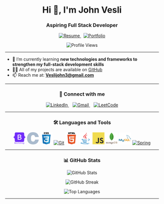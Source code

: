 <h1 align="center">Hi 👋, I'm John Vesli</h1>
<h3 align="center">Aspiring Full Stack Developer</h3>

<p align="center">
  <a href="https://your-resume-link.com" target="_blank">
    <img src="https://img.shields.io/badge/Resume-View-blue?style=for-the-badge&logo=readme&logoColor=white" alt="Resume" />
  </a>
  &nbsp;
  <a href="https://your-portfolio-link.com" target="_blank">
    <img src="https://img.shields.io/badge/Portfolio-Visit-success?style=for-the-badge&logo=web&logoColor=white" alt="Portfolio" />
  </a>
</p>

<p align="center">
  <img src="https://komarev.com/ghpvc/?username=johnvesli03&label=Profile%20views&color=0e75b6&style=flat" alt="Profile Views" />
</p>

---

- 🌱 I’m currently learning **new technologies and frameworks to strengthen my full-stack development skills**  
- 👨‍💻 All of my projects are available on [GitHub](https://github.com/johnvesli03)  
- 📫 Reach me at: **Veslijohn3@gmail.com**

---

<h3 align="center">🔗 Connect with me</h3>

<p align="center">
  <a href="https://www.linkedin.com/in/john-vesli-a29b2b257/" target="_blank">
    <img src="https://cdn.jsdelivr.net/gh/devicons/devicon/icons/linkedin/linkedin-original.svg" alt="LinkedIn" height="40" />
  </a>
  &nbsp;&nbsp;
  <a href="mailto:Veslijohn3@gmail.com" target="_blank">
    <img src="https://upload.wikimedia.org/wikipedia/commons/4/4e/Gmail_Icon.png" alt="Gmail" height="40" />
  </a>
  &nbsp;&nbsp;
  <a href="https://leetcode.com/your-leetcode-username/" target="_blank">
    <img src="https://upload.wikimedia.org/wikipedia/commons/1/19/LeetCode_logo_black.png" alt="LeetCode" height="40" />
  </a>
</p>

---

<h3 align="center">🛠️ Languages and Tools</h3>

<p align="center">
  <a href="https://getbootstrap.com" target="_blank"><img src="https://raw.githubusercontent.com/devicons/devicon/master/icons/bootstrap/bootstrap-plain-wordmark.svg" alt="Bootstrap" width="40" height="40"/></a>
  <a href="https://www.cprogramming.com/" target="_blank"><img src="https://raw.githubusercontent.com/devicons/devicon/master/icons/c/c-original.svg" alt="C" width="40" height="40"/></a>
  <a href="https://www.w3schools.com/css/" target="_blank"><img src="https://raw.githubusercontent.com/devicons/devicon/master/icons/css3/css3-original-wordmark.svg" alt="CSS" width="40" height="40"/></a>
  <a href="https://git-scm.com/" target="_blank"><img src="https://www.vectorlogo.zone/logos/git-scm/git-scm-icon.svg" alt="Git" width="40" height="40"/></a>
  <a href="https://www.w3.org/html/" target="_blank"><img src="https://raw.githubusercontent.com/devicons/devicon/master/icons/html5/html5-original-wordmark.svg" alt="HTML" width="40" height="40"/></a>
  <a href="https://www.java.com" target="_blank"><img src="https://raw.githubusercontent.com/devicons/devicon/master/icons/java/java-original.svg" alt="Java" width="40" height="40"/></a>
  <a href="https://developer.mozilla.org/en-US/docs/Web/JavaScript" target="_blank"><img src="https://raw.githubusercontent.com/devicons/devicon/master/icons/javascript/javascript-original.svg" alt="JavaScript" width="40" height="40"/></a>
  <a href="https://www.mongodb.com/" target="_blank"><img src="https://raw.githubusercontent.com/devicons/devicon/master/icons/mongodb/mongodb-original-wordmark.svg" alt="MongoDB" width="40" height="40"/></a>
  <a href="https://www.mysql.com/" target="_blank"><img src="https://raw.githubusercontent.com/devicons/devicon/master/icons/mysql/mysql-original-wordmark.svg" alt="MySQL" width="40" height="40"/></a>
  <a href="https://spring.io/" target="_blank"><img src="https://www.vectorlogo.zone/logos/springio/springio-icon.svg" alt="Spring" width="40" height="40"/></a>
</p>

---

<h3 align="center">📊 GitHub Stats</h3>

<p align="center">
  <img src="https://github-readme-stats.vercel.app/api?username=johnvesli03&show_icons=true&theme=default&locale=en" alt="GitHub Stats" />
</p>

<p align="center">
  <img src="https://github-readme-streak-stats.herokuapp.com/?user=johnvesli03&theme=default" alt="GitHub Streak" />
</p>

<p align="center">
  <img src="https://github-readme-stats.vercel.app/api/top-langs/?username=johnvesli03&layout=compact&hide=shaderlab,hlsl&theme=default" alt="Top Languages" />
</p>

---
